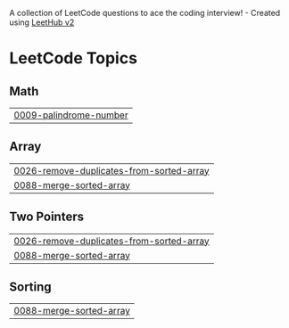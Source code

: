 A collection of LeetCode questions to ace the coding interview! - Created using [LeetHub v2](https://github.com/arunbhardwaj/LeetHub-2.0)
<!---LeetCode Topics Start-->
# LeetCode Topics
## Math
|  |
| ------- |
| [0009-palindrome-number](https://github.com/Priyanka-99999/LEETCODE/tree/master/0009-palindrome-number) |
## Array
|  |
| ------- |
| [0026-remove-duplicates-from-sorted-array](https://github.com/Priyanka-99999/LEETCODE/tree/master/0026-remove-duplicates-from-sorted-array) |
| [0088-merge-sorted-array](https://github.com/Priyanka-99999/LEETCODE/tree/master/0088-merge-sorted-array) |
## Two Pointers
|  |
| ------- |
| [0026-remove-duplicates-from-sorted-array](https://github.com/Priyanka-99999/LEETCODE/tree/master/0026-remove-duplicates-from-sorted-array) |
| [0088-merge-sorted-array](https://github.com/Priyanka-99999/LEETCODE/tree/master/0088-merge-sorted-array) |
## Sorting
|  |
| ------- |
| [0088-merge-sorted-array](https://github.com/Priyanka-99999/LEETCODE/tree/master/0088-merge-sorted-array) |
<!---LeetCode Topics End-->